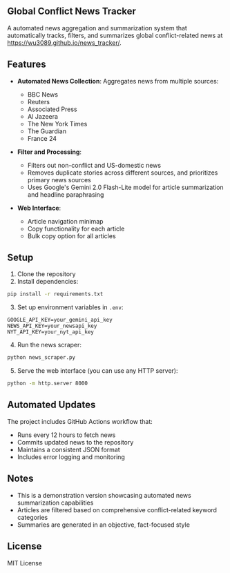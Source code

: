 ## Global Conflict News Tracker

A automated news aggregation and summarization system that automatically tracks, filters, and summarizes global conflict-related news at https://wu3089.github.io/news_tracker/. 

## Features

- **Automated News Collection**: Aggregates news from multiple sources:
  - BBC News
  - Reuters
  - Associated Press
  - Al Jazeera
  - The New York Times
  - The Guardian
  - France 24

- **Filter and Processing**: 
  - Filters out non-conflict and US-domestic news
  - Removes duplicate stories across different sources, and prioritizes primary news sources
  - Uses Google's Gemini 2.0 Flash-Lite model for article summarization and headline paraphrasing

- **Web Interface**:
  - Article navigation minimap
  - Copy functionality for each article
  - Bulk copy option for all articles

## Setup

1. Clone the repository
2. Install dependencies:
```bash
pip install -r requirements.txt
```

3. Set up environment variables in `.env`:
```env
GOOGLE_API_KEY=your_gemini_api_key
NEWS_API_KEY=your_newsapi_key
NYT_API_KEY=your_nyt_api_key
```

4. Run the news scraper:
```bash
python news_scraper.py
```

5. Serve the web interface (you can use any HTTP server):
```bash
python -m http.server 8000
```

## Automated Updates

The project includes GitHub Actions workflow that:
- Runs every 12 hours to fetch news
- Commits updated news to the repository
- Maintains a consistent JSON format
- Includes error logging and monitoring


## Notes

- This is a demonstration version showcasing automated news summarization capabilities
- Articles are filtered based on comprehensive conflict-related keyword categories
- Summaries are generated in an objective, fact-focused style

## License

MIT License

